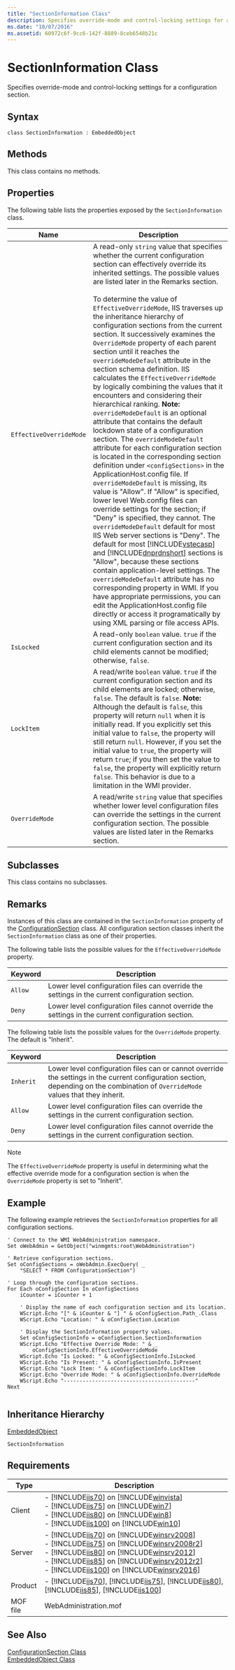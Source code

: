 ```yaml
---
title: "SectionInformation Class"
description: Specifies override-mode and control-locking settings for a configuration section.
ms.date: "10/07/2016"
ms.assetid: 60972c6f-9cc6-142f-8889-8ceb6548b21c
---
```

# SectionInformation Class
Specifies override-mode and control-locking settings for a configuration section.  
  
## Syntax  
  
```vbs  
class SectionInformation : EmbeddedObject  
```  
  
## Methods  
 This class contains no methods.  
  
## Properties  
 The following table lists the properties exposed by the `SectionInformation` class.  
  
|Name|Description|  
|----------|-----------------|  
|`EffectiveOverrideMode`|A read-only `string` value that specifies whether the current configuration section can effectively override its inherited settings. The possible values are listed later in the Remarks section.<br /><br /> To determine the value of `EffectiveOverrideMode`, IIS traverses up the inheritance hierarchy of configuration sections from the current section. It successively examines the `OverrideMode` property of each parent section until it reaches the `overrideModeDefault` attribute in the section schema definition. IIS calculates the `EffectiveOverrideMode` by logically combining the values that it encounters and considering their hierarchical ranking. **Note:**  `overrideModeDefault` is an optional attribute that contains the default lockdown state of a configuration section. The `overrideModeDefault` attribute for each configuration section is located in the corresponding section definition under `<configSections>` in the ApplicationHost.config file. If `overrideModeDefault` is missing, its value is "Allow". If "Allow" is specified, lower level Web.config files can override settings for the section; if "Deny" is specified, they cannot. The `overrideModeDefault` default for most IIS Web server sections is "Deny". The default for most [!INCLUDE[vstecasp](../wmi-provider/includes/vstecasp-md.md)] and [!INCLUDE[dnprdnshort](../wmi-provider/includes/dnprdnshort-md.md)] sections is "Allow", because these sections contain application-level settings. The `overrideModeDefault` attribute has no corresponding property in WMI. If you have appropriate permissions, you can edit the ApplicationHost.config file directly or access it programatically by using XML parsing or file access APIs.|  
|`IsLocked`|A read-only `boolean` value. `true` if the current configuration section and its child elements cannot be modified; otherwise, `false`.|  
|`LockItem`|A read/write `boolean` value. `true` if the current configuration section and its child elements are locked; otherwise, `false`. The default is `false`. **Note:**  Although the default is `false`, this property will return `null` when it is initially read. If you explicitly set this initial value to `false`, the property will still return `null`. However, if you set the initial value to `true`, the property will return `true`; if you then set the value to `false`, the property will explicitly return `false`. This behavior is due to a limitation in the WMI provider.|  
|`OverrideMode`|A read/write `string` value that specifies whether lower level configuration files can override the settings in the current configuration section. The possible values are listed later in the Remarks section.|  
  
## Subclasses  
 This class contains no subclasses.  
  
## Remarks  
 Instances of this class are contained in the `SectionInformation` property of the [ConfigurationSection](../wmi-provider/configurationsection-class.md) class. All configuration section classes inherit the `SectionInformation` class as one of their properties.  
  
 The following table lists the possible values for the `EffectiveOverrideMode` property.  
  
|Keyword|Description|  
|-------------|-----------------|  
|`Allow`|Lower level configuration files can override the settings in the current configuration section.|  
|`Deny`|Lower level configuration files cannot override the settings in the current configuration section.|  
  
 The following table lists the possible values for the `OverrideMode` property. The default is "Inherit".  
  
|Keyword|Description|  
|-------------|-----------------|  
|`Inherit`|Lower level configuration files can or cannot override the settings in the current configuration section, depending on the combination of `OverrideMode` values that they inherit.|  
|`Allow`|Lower level configuration files can override the settings in the current configuration section.|  
|`Deny`|Lower level configuration files cannot override the settings in the current configuration section.|  
  
> [!NOTE]
>  The `EffectiveOverrideMode` property is useful in determining what the effective override mode for a configuration section is when the `OverrideMode` property is set to "Inherit".  
  
## Example  
 The following example retrieves the `SectionInformation` properties for all configuration sections.  
  
```  
' Connect to the WMI WebAdministration namespace.  
Set oWebAdmin = GetObject("winmgmts:root\WebAdministration")  
  
' Retrieve configuration sections.  
Set oConfigSections = oWebAdmin.ExecQuery( _  
    "SELECT * FROM ConfigurationSection")  
  
' Loop through the configuration sections.  
For Each oConfigSection In oConfigSections  
    iCounter = iCounter + 1  
  
    ' Display the name of each configuration section and its location.  
    WScript.Echo "[" & iCounter & "] " & oConfigSection.Path_.Class  
    WScript.Echo "Location: " & oConfigSection.Location  
  
    ' Display the SectionInformation property values.  
    Set oConfigSectionInfo = oConfigSection.SectionInformation  
    WScript.Echo "Effective Override Mode: " & _  
        oConfigSectionInfo.EffectiveOverrideMode  
    WScript.Echo "Is Locked: " & oConfigSectionInfo.IsLocked  
    WScript.Echo "Is Present: " & oConfigSectionInfo.IsPresent          
    WScript.Echo "Lock Item: " & oConfigSectionInfo.LockItem              
    WScript.Echo "Override Mode: " & oConfigSectionInfo.OverrideMode  
    WScript.Echo "------------------------------------------"  
Next  
  
```  
  
## Inheritance Hierarchy  
 [EmbeddedObject](../wmi-provider/embeddedobject-class.md)  
  
 `SectionInformation`  
  
## Requirements  
  
|Type|Description|  
|----------|-----------------|  
|Client|-   [!INCLUDE[iis70](../wmi-provider/includes/iis70-md.md)] on [!INCLUDE[winvista](../wmi-provider/includes/winvista-md.md)]<br />-   [!INCLUDE[iis75](../wmi-provider/includes/iis75-md.md)] on [!INCLUDE[win7](../wmi-provider/includes/win7-md.md)]<br />-   [!INCLUDE[iis80](../wmi-provider/includes/iis80-md.md)] on [!INCLUDE[win8](../wmi-provider/includes/win8-md.md)]<br />-   [!INCLUDE[iis100](../wmi-provider/includes/iis100-md.md)] on [!INCLUDE[win10](../wmi-provider/includes/win10-md.md)]|  
|Server|-   [!INCLUDE[iis70](../wmi-provider/includes/iis70-md.md)] on [!INCLUDE[winsrv2008](../wmi-provider/includes/winsrv2008-md.md)]<br />-   [!INCLUDE[iis75](../wmi-provider/includes/iis75-md.md)] on [!INCLUDE[winsrv2008r2](../wmi-provider/includes/winsrv2008r2-md.md)]<br />-   [!INCLUDE[iis80](../wmi-provider/includes/iis80-md.md)] on [!INCLUDE[winsrv2012](../wmi-provider/includes/winsrv2012-md.md)]<br />-   [!INCLUDE[iis85](../wmi-provider/includes/iis85-md.md)] on [!INCLUDE[winsrv2012r2](../wmi-provider/includes/winsrv2012r2-md.md)]<br />-   [!INCLUDE[iis100](../wmi-provider/includes/iis100-md.md)] on [!INCLUDE[winsrv2016](../wmi-provider/includes/winsrv2016-md.md)]|  
|Product|-   [!INCLUDE[iis70](../wmi-provider/includes/iis70-md.md)], [!INCLUDE[iis75](../wmi-provider/includes/iis75-md.md)], [!INCLUDE[iis80](../wmi-provider/includes/iis80-md.md)], [!INCLUDE[iis85](../wmi-provider/includes/iis85-md.md)], [!INCLUDE[iis100](../wmi-provider/includes/iis100-md.md)]|  
|MOF file|WebAdministration.mof|  
  
## See Also  
 [ConfigurationSection Class](../wmi-provider/configurationsection-class.md)   
 [EmbeddedObject Class](../wmi-provider/embeddedobject-class.md)
